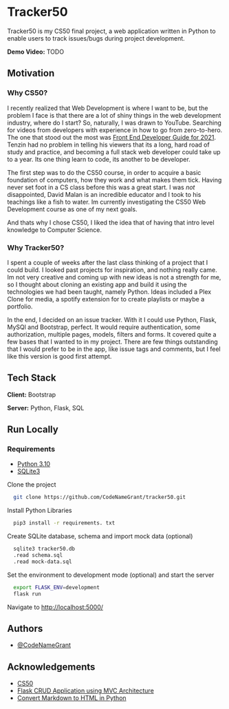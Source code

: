 # Tracker50

Tracker50 is my CS50 final project, a web application written in Python to enable users to track issues/bugs during project development.

**Demo Video:** TODO

## Motivation

### Why CS50?

I recently realized that Web Development is where I want to be, but the problem I face is that there are a lot of shiny things in the web development industry, where do I start? So, naturally, I was drawn to YouTube. Searching for videos from developers with experience in how to go from zero-to-hero. The one that stood out the most was [Front End Developer Guide for 2021](https://www.youtube.com/watch?v=vtsvokdIqwY&list=PL7e6AUMNoG5sx3zp7aj6lAU1EzB76g7QD&ab_channel=whatsdev). Tenzin had no problem in telling his viewers that its a long, hard road of study and practice, and becoming a full stack web developer could take up to a year. Its one thing learn to code, its another to be developer.

The first step was to do the CS50 course, in order to acquire a basic foundation of computers, how they work and what makes them tick. Having never set foot in a CS class before this was a great start. I was _not_ disappointed, David Malan is an incredible educator and I took to his teachings like a fish to water. Im currently investigating the CS50 Web Development course as one of my next goals.

And thats why I chose CS50, I liked the idea that of having that intro level knowledge to Computer Science.

### Why Tracker50?

I spent a couple of weeks after the last class thinking of a project that I could build. I looked past projects for inspiration, and nothing really came. Im not very creative and coming up with new ideas is not a strength for me, so I thought about cloning an existing app and build it using the technologies we had been taught, namely Python. Ideas included a Plex Clone for media, a spotify extension for to create playlists or maybe a portfolio.

In the end, I decided on an issue tracker. With it I could use Python, Flask, MySQl and Bootstrap, perfect. It would require authentication, some authorization, multiple pages, models, filters and forms. It covered quite a few bases that I wanted to in my project. There are few things outstanding that I would prefer to be in the app, like issue tags and comments, but I feel like this version is good first attempt.

## Tech Stack

**Client:** Bootstrap

**Server:** Python, Flask, SQL

## Run Locally

### Requirements

- [Python 3.10](https://www.python.org/downloads/)
- [SQLite3](https://www.sqlite.org/download.html)

Clone the project

```bash
  git clone https://github.com/CodeNameGrant/tracker50.git
```

Install Python Libraries

```bash
  pip3 install -r requirements. txt
```

Create SQLite database, schema and import mock data (optional)

```bash
  sqlite3 tracker50.db
  .read schema.sql
  .read mock-data.sql
```

Set the environment to development mode (optional) and start the server

```bash
  export FLASK_ENV=development
  flask run
```

Navigate to [http://localhost:5000/](http://localhost:5000/)

## Authors

- [@CodeNameGrant](https://github.com/CodeNameGrant)

## Acknowledgements

- [CS50](https://cs50.harvard.edu/x/2021/project/)
- [Flask CRUD Application using MVC Architecture](https://python.plainenglish.io/flask-crud-application-using-mvc-architecture-3b073271274f)
- [Convert Markdown to HTML in Python](https://www.digitalocean.com/community/tutorials/how-to-use-python-markdown-to-convert-markdown-text-to-html)
